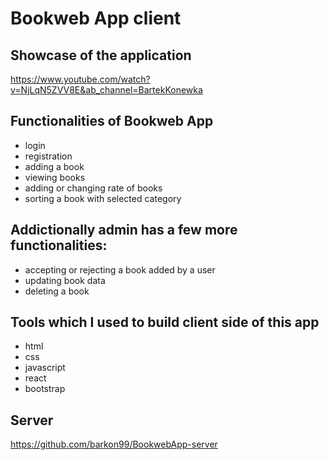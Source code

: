 # Bookweb App client

## Showcase of the application
https://www.youtube.com/watch?v=NjLqN5ZVV8E&ab_channel=BartekKonewka

## Functionalities of Bookweb App
 - login  
 - registration 
 - adding a book 
 - viewing books 
 - adding or changing rate of books 
 - sorting a book with selected category
 
 ## Addictionally admin has a few more functionalities: 
 - accepting or rejecting a book added by a user  
 - updating book data 
 - deleting a book
 
 ## Tools which I used to build client side of this app 
 - html
 - css
 - javascript
 - react
 - bootstrap
 
 
 ## Server
 https://github.com/barkon99/BookwebApp-server

